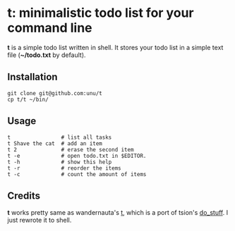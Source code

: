 <!-- vi:set syntax=markdown: -->

# t: minimalistic todo list for your command line

**t** is a simple todo list written in shell. It stores your todo list in a simple text file (**~/todo.txt** by default).

## Installation

    git clone git@github.com:unu/t
    cp t/t ~/bin/

## Usage

    t                # list all tasks
    t Shave the cat  # add an item
    t 2              # erase the second item
    t -e             # open todo.txt in $EDITOR.
    t -h             # show this help
    t -r             # reorder the items
    t -c             # count the amount of items

## Credits

**t** works pretty same as wandernauta's [t](https://github.com/wandernauta/t), which is a port of tsion's [do\_stuff](https://github.com/tsion/do_stuff). I just rewrote it to shell.

